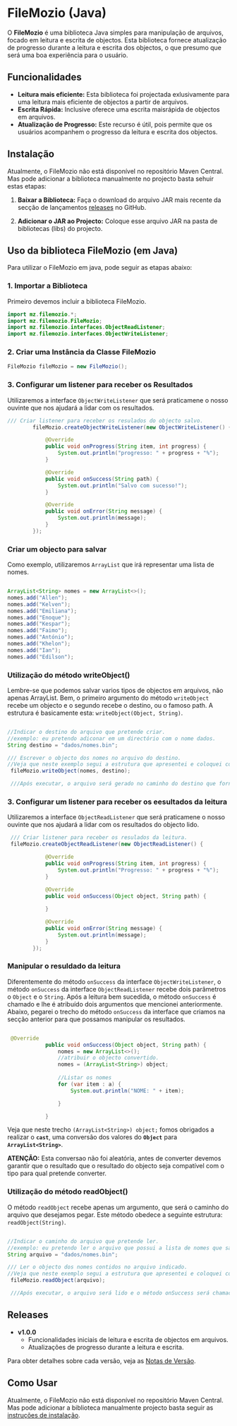 # FileMozio (Java) 
O **FileMozio** é uma biblioteca Java simples para manipulação de arquivos, focado em leitura e escrita de objectos. Esta biblioteca fornece atualização de progresso durante a leitura e escrita dos objectos, o que presumo que será uma boa experiência para o usuário.

## Funcionalidades

- **Leitura mais eficiente:** Esta biblioteca foi projectada exlusivamente para uma leitura mais eficiente de objectos a partir de arquivos.
- **Escrita Rápida:** Inclusive oferece uma escrita maisrápida de objectos em arquivos.
- **Atualização de Progresso:** Este recurso é útil, pois permite que os usuários acompanhem o progresso da leitura e escrita dos objectos.


## Instalação

Atualmente, o FileMozio não está disponível no repositório Maven Central. Mas pode adicionar a biblioteca manualmente no projecto basta sehuir estas etapas:

1. **Baixar a Biblioteca:**
   Faça o download do arquivo JAR mais recente da secção de lançamentos [releases](https://github.com/KelvenCassamo/File-Mozio-Java-releases) no GitHub.

2. **Adicionar o JAR ao Projecto:**
   Coloque esse arquivo JAR na pasta de bibliotecas (libs) do projecto.

## Uso da biblioteca FileMozio (em Java)
Para utilizar o FileMozio em java, pode seguir as etapas abaixo:


### 1. Importar a Biblioteca

Primeiro devemos incluir a biblioteca FileMozio.
````java
import mz.filemozio.*;
import mz.filemozio.FileMozio;
import mz.filemozio.interfaces.ObjectReadListener;
import mz.filemozio.interfaces.ObjectWriteListener;
`````
### 2. Criar uma Instância da Classe FileMozio

````java
FileMozio fileMozio = new FileMozio();
````
### 3. Configurar um listener para receber os Resultados
Utilizaremos a interface `ObjectWriteListener` que será praticamene o nosso ouvinte que nos ajudará a lidar com os resultados.

````java
/// Criar listener para receber os resulados do objecto salvo.
        fileMozio.createObjectWriteListener(new ObjectWriteListener() {

            @Override
            public void onProgress(String item, int progress) {
                System.out.println("progresso: " + progress + "%");
            }

            @Override
            public void onSuccess(String path) {
                System.out.println("Salvo com sucesso!");
            }

            @Override
            public void onError(String message) {
                System.out.println(message);
            }
        });
````
### Criar um objecto para salvar
Como exemplo, utilizaremos `ArrayList` que irá representar uma lista de nomes.

````java

ArrayList<String> nomes = new ArrayList<>();
nomes.add("Allen");
nomes.add("Kelven");
nomes.add("Emiliana");
nomes.add("Enoque");
nomes.add("Kespar");
nomes.add("Faimo");
nomes.add("António");
nomes.add("Khelon");
nomes.add("Ian");
nomes.add("Edilson");


````



### Utilização do método writeObject()
Lembre-se que podemos salvar varios tipos de objectos em arquivos, não apenas ArrayList. 
Bem, o primeiro argumento do método `writeObject` recebe um objecto e o segundo recebe o destino, ou o famoso path.
A estrutura é basicamente esta: `writeObject(Object, String)`.

````java

//Indicar o destino do arquivo que pretende criar.
//exemplo: eu pretendo adiconar em um directório com o nome dados.
String destino = "dados/nomes.bin";

/// Escrever o objecto dos nomes no arquivo do destino.
//Veja que neste exemplo segui a estrutura que apresentei e coloquei como o primeiro argumanto um objecto e como segundo uma String.
 fileMozio.writeObject(nomes, destino);

 ///Após executar, o arquivo será gerado no caminho do destino que forneu no segundo argumento.

````




### 3. Configurar um listener para receber os eesultados da leitura
Utilizaremos a interface `ObjectReadListener` que será praticamene o nosso ouvinte que nos ajudará a lidar com os resultados do objecto lido.

````java
 /// Criar listener para receber os resulados da leitura.
 fileMozio.createObjectReadListener(new ObjectReadListener() {

            @Override
            public void onProgress(String item, int progress) {
                System.out.println("Progresso: " + progress + "%");
            }

            @Override
            public void onSuccess(Object object, String path) {
           
            }

            @Override
            public void onError(String message) {
                System.out.println(message);
            }
        });
````

### Manipular o resuldado da leitura
Diferentemente do método `onSuccess` da interface `ObjectWriteListener`, o método `onSuccess` da interface `ObjectReadListener` recebe dois parâmetros o `Object` e o `String`.
Após a leitura bem sucedida, o método `onSuccess` é chamado e lhe é atribuído dois argumentos que mencionei anteriormente.
Abaixo, pegarei o trecho do método `onSuccess` da interface que criamos na secção anterior para que possamos manipular os resultados.

````java

 @Override
            public void onSuccess(Object object, String path) {
                nomes = new ArrayList<>();
                //atribuir o objecto convertido.
                nomes = (ArrayList<String>) object;
                
                //Listar os nomes
                for (var item : a) {
                    System.out.println("NOME: " + item);

                }

            }

````

Veja que neste trecho  `(ArrayList<String>) object;` fomos obrigados a realizar o **`cast`**, uma conversão dos valores do **`Object`** para **`ArrayList<String>`**.

**ATENÇÃO:** Esta conversao não foi aleatória, antes de converter devemos garantir que o resultado que o resultado do objecto seja compatível com o tipo para qual pretende converter.





### Utilização do método readObject()
O método `readObject` recebe apenas um argumento, que será o caminho do arquivo que desejamos pegar.
Este método obedece a seguinte estrutura: `readObject(String)`.
````java

//Indicar o caminho do arquivo que pretende ler.
//exemplo: eu pretendo ler o arquivo que possui a lista de nomes que salvei.
String arquivo = "dados/nomes.bin";

/// Ler o objecto dos nomes contidos no arquivo indicado.
//Veja que neste exemplo segui a estrutura que apresentei e coloquei como argumanto uma String que representa o caminho.
 fileMozio.readObject(arquivo);

 ///Após executar, o arquivo será lido e o método onSuccess será chamado.

````



## Releases

- **v1.0.0**
  - Funcionalidades iniciais de leitura e escrita de objectos em arquivos.
  - Atualizações de progresso durante a leitura e escrita.

Para obter detalhes sobre cada versão, veja as [Notas de Versão](https://github.com/KelvenCassamo/File-Mozio-Java-releases).

## Como Usar

Atualmente, o FileMozio não está disponível no repositório Maven Central. Mas pode adicionar a biblioteca manualmente projecto basta seguir as [instruções de instalação](#Instalação).







